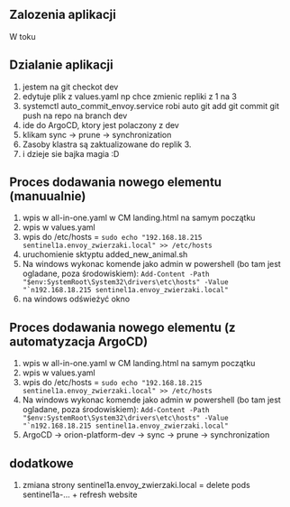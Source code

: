 ## Zalozenia aplikacji

W toku

## Dzialanie aplikacji

1. jestem na git checkot dev
2. edytuje plik z values.yaml np chce zmienic repliki z 1 na 3
3. systemctl auto_commit_envoy.service robi auto git add git commit git push na repo na branch dev
4. ide do ArgoCD, ktory jest polaczony z dev
5. klikam sync -> prune -> synchronization
6. Zasoby klastra są zaktualizowane do replik 3.
7. i dzieje sie bajka magia :D

## Proces dodawania nowego elementu (manuualnie)
1. wpis w all-in-one.yaml w CM landing.html na samym początku
2. wpis w values.yaml
3. wpis do /etc/hosts = ```sudo echo "192.168.18.215 sentinel1a.envoy_zwierzaki.local" >> /etc/hosts```
3. uruchomienie sktyptu added_new_animal.sh
4. Na windows wykonac komende jako admin w powershell (bo tam jest ogladane, poza środowiskiem):
```Add-Content -Path "$env:SystemRoot\System32\drivers\etc\hosts" -Value "`n192.168.18.215 sentinel1a.envoy_zwierzaki.local"```
5. na windows odświeżyć okno

## Proces dodawania nowego elementu (z automatyzacja ArgoCD)
1. wpis w all-in-one.yaml w CM landing.html na samym początku
2. wpis w values.yaml
3. wpis do /etc/hosts = ```sudo echo "192.168.18.215 sentinel1a.envoy_zwierzaki.local" >> /etc/hosts```
4. Na windows wykonac komende jako admin w powershell (bo tam jest ogladane, poza środowiskiem):
```Add-Content -Path "$env:SystemRoot\System32\drivers\etc\hosts" -Value "`n192.168.18.215 sentinel1a.envoy_zwierzaki.local"```
5. ArgoCD -> orion-platform-dev -> sync -> prune -> synchronization

## dodatkowe
1. zmiana strony sentinel1a.envoy_zwierzaki.local = delete pods sentinel1a-... + refresh website